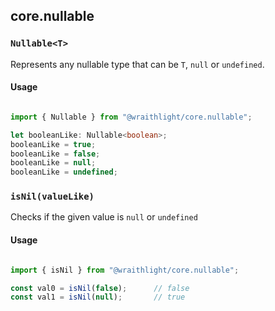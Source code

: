 ## core.nullable

### `Nullable<T>`
Represents any nullable type that can be `T`, `null` or `undefined`.

#### Usage
```ts

import { Nullable } from "@wraithlight/core.nullable";

let booleanLike: Nullable<boolean>;
booleanLike = true;
booleanLike = false;
booleanLike = null;
booleanLike = undefined;

```

### `isNil(valueLike)`
Checks if the given value is `null` or `undefined`

#### Usage
```ts

import { isNil } from "@wraithlight/core.nullable";

const val0 = isNil(false);      // false
const val1 = isNil(null);       // true

```
